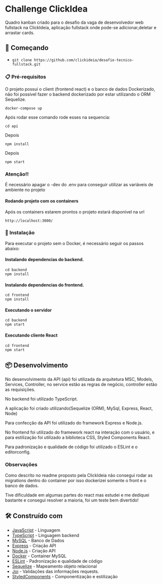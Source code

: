 # Challenge ClickIdea

Quadro kanban criado para o desafio da vaga de desenvolvedor web fullstack na ClickIdeia, aplicação fullstack onde pode-se adicionar,deletar e arrastar cards.

## 🚀 Começando

- `git clone https://github.com/clickideia/desafio-tecnico-fullstack.git`

### 📋 Pré-requisitos

O projeto possui o client (frontend react) e o banco de dados Dockerizado, não foi possível fazer o backend dockerizado por estar utilizando o ORM Sequelize.

```
docker-compose up
```

Após rodar esse comando rode esses na sequencia:

```
cd api
```
Depois

```
npm install
```
Depois

```
npm start
```

### Atenção!!

É necessário apagar o -dev do .env para conseguir utilizar as variáveis de ambiente no projeto

#### Rodando projeto com os containers 

Após os containers estarem prontos o projeto estará disponível na url

```
http://localhost:3000/
```

### 🔧 Instalação

Para executar o projeto sem o Docker, é necessário seguir os passos abaixo:

#### Instalando dependencias do backend.
```
cd backend
npm install
```
#### Instalando dependencias do frontend.
```
cd frontend
npm install
```
#### Executando o servidor

```
cd backend
npm start
```

#### Executando cliente React

```
cd frontend
npm start
```


## 📦 Desenvolvimento

No desenvolvimento da API (api) foi utilizada da arquitetura MSC, Models, Services, Controller, no service estão as regras de negócio, controller estão as requisições.

No backend foi utilizado TypeScript.

A aplicação foi criado utilizando(Sequelize (ORM), MySql, Express, React, Node)

Para confecção da API foi utilizado do framework Express e Node.js.

No frontend foi utilizado do framework react na interação com o usuário, e para estilização foi utilizado a biblioteca CSS, Styled Components React.

Para padronização e qualidade de código foi utilizado o ESLint e o editorconfig.

### Observações


Como descrito no readme proposto pela ClickIdeia não consegui rodar as migrations dentro do container por isso dockerizei somente o front e o banco de dados.

Tive dificuldade em algumas partes do react mas estudei e me dediquei bastante e consegui resolver a maioria, foi um teste bem divertido!

## 🛠️ Construído com

* [JavaScript](javascript.com) - Linguagem
* [TypeScript](https://www.typescriptlang.org/) - Linguagem backend
* [MySQL](https://www.mysql.com/) - Banco de Dados
* [Express](https://expressjs.com/pt-br/) - Criação API
* [Node.js](https://nodejs.org/en/) - Criação API
* [Docker](https://nodejs.org/en/) - Container MySQL
* [ESLint](https://eslint.org/) - Padronização e qualidade de código
* [Sequelize](https://sequelize.org/) - Mapeamento objeto relacional
* [Joi](https://joi.dev/api/?v=17.6.0) - Validações das informações requests.
* [StyledComponents](https://styled-components.com/) - Componentização e estilização

